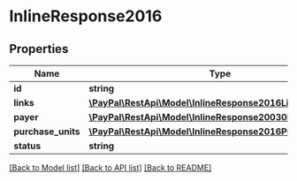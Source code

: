 # InlineResponse2016

## Properties
Name | Type | Description | Notes
------------ | ------------- | ------------- | -------------
**id** | **string** |  | [optional] 
**links** | [**\PayPal\RestApi\Model\InlineResponse2016Links[]**](InlineResponse2016Links.md) |  | [optional] 
**payer** | [**\PayPal\RestApi\Model\InlineResponse20030Payer**](InlineResponse20030Payer.md) |  | [optional] 
**purchase_units** | [**\PayPal\RestApi\Model\InlineResponse2016PurchaseUnits[]**](InlineResponse2016PurchaseUnits.md) |  | [optional] 
**status** | **string** |  | [optional] 

[[Back to Model list]](../README.md#documentation-for-models) [[Back to API list]](../README.md#documentation-for-api-endpoints) [[Back to README]](../README.md)


